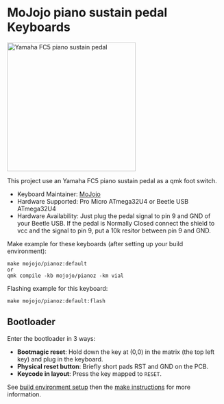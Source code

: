 # MoJojo piano sustain pedal Keyboards

<img alt="Yamaha FC5 piano sustain pedal" src="https://bdbo2.thomann.de/thumb/bdb3000/pics/bdbo/12425092.jpg" width="300">

This project use an Yamaha FC5 piano sustain pedal as a qmk foot switch.

* Keyboard Maintainer: [MoJojo](https://github.com/Jorand)
* Hardware Supported: Pro Micro ATmega32U4 or Beetle USB ATmega32U4
* Hardware Availability: Just plug the pedal signal to pin 9 and GND of your Beetle USB. If the pedal is Normally Closed connect the shield to vcc and the signal to pin 9, put a 10k resitor between pin 9 and GND.

Make example for these keyboards (after setting up your build environment):

    make mojojo/pianoz:default
    or
    qmk compile -kb mojojo/pianoz -km vial

Flashing example for this keyboard:
    
    make mojojo/pianoz:default:flash

## Bootloader

Enter the bootloader in 3 ways:

* **Bootmagic reset**: Hold down the key at (0,0) in the matrix (the top left key) and plug in the keyboard.
* **Physical reset button**: Briefly short pads RST and GND on the PCB.
* **Keycode in layout**: Press the key mapped to `RESET`.

See [build environment setup](https://docs.qmk.fm/install-build-tools) then the [make instructions](https://docs.qmk.fm/build-compile-instructions) for more information.